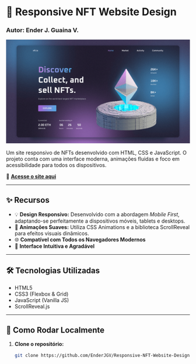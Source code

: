 # 💎 Responsive NFT Website Design

### Autor: Ender J. Guaina V.

![Preview do Projeto](./preview.png)

Um site responsivo de NFTs desenvolvido com HTML, CSS e JavaScript. O projeto conta com uma interface moderna, animações fluidas e foco em acessibilidade para todos os dispositivos.

🔗 **[Acesse o site aqui](https://responsive-nft-website-design.vercel.app/)**

---

## ✨ Recursos

- 💡 **Design Responsivo:** Desenvolvido com a abordagem *Mobile First*, adaptando-se perfeitamente a dispositivos móveis, tablets e desktops.
- 🎨 **Animações Suaves:** Utiliza CSS Animations e a biblioteca ScrollReveal para efeitos visuais dinâmicos.
- 🌐 **Compatível com Todos os Navegadores Modernos**
- 💎 **Interface Intuitiva e Agradável**

---

## 🛠️ Tecnologias Utilizadas

- HTML5
- CSS3 (Flexbox & Grid)
- JavaScript (Vanilla JS)
- ScrollReveal.js

---

## 🚀 Como Rodar Localmente

1. **Clone o repositório:**
   ```bash
   git clone https://github.com/EnderJGV/Responsive-NFT-Website-Design.git
